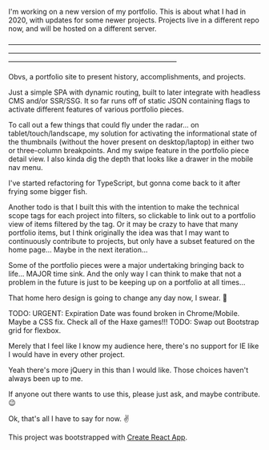 I'm working on a new version of my portfolio. This is about what I had in 2020, with updates for some newer
projects. Projects live in a different repo now, and will be hosted on a different server.

————————————————————————————————————————————————————————————————————————————————————————————————

Obvs, a portfolio site to present history, accomplishments, and projects.

Just a simple SPA with dynamic routing, built to later integrate with headless CMS and/or SSR/SSG. It so far runs off of static JSON containing flags to activate different features of various portfolio pieces.

To call out a few things that could fly under the radar... on tablet/touch/landscape, my solution for activating the informational state of the thumbnails (without the hover present on desktop/laptop) in either two or three-column breakpoints. And my swipe feature in the portfolio piece detail view. I also kinda dig the depth that looks like a drawer in the mobile nav menu.

I've started refactoring for TypeScript, but gonna come back to it after frying some bigger fish.

Another todo is that I built this with the intention to make the technical scope tags for each project into filters, so clickable to link out to a portfolio view of items filtered by the tag. Or it may be crazy to have that many portfolio items, but I think originally the idea was that I may want to continuously contribute to projects, but only have a subset featured on the home page... Maybe in the next iteration...

Some of the portfolio pieces were a major undertaking bringing back to life... MAJOR time sink. And the only way I can think to make that not a problem in the future is just to be keeping up on a portfolio at all times...

That home hero design is going to change any day now, I swear. 🙂

TODO: URGENT: Expiration Date was found broken in Chrome/Mobile. Maybe a CSS fix. Check all of the Haxe games!!!
TODO: Swap out Bootstrap grid for flexbox.

Merely that I feel like I know my audience here, there's no support for IE like I would have in every other project.

Yeah there's more jQuery in this than I would like. Those choices haven't always been up to me.

If anyone out there wants to use this, please just ask, and maybe contribute. 😉

Ok, that's all I have to say for now. ✌️

This project was bootstrapped with [Create React App](https://github.com/facebook/create-react-app).
